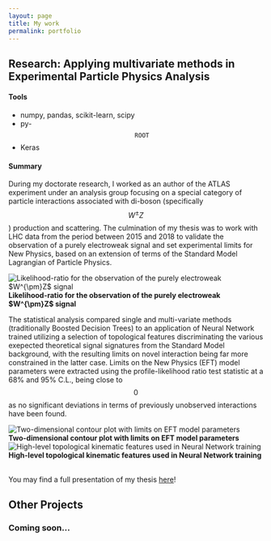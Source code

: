 ```yaml
---
layout: page
title: My work
permalink: portfolio
---
```


## Research: Applying multivariate methods in Experimental Particle Physics Analysis

#### Tools
- numpy, pandas, scikit-learn, scipy
- py-$$\mathtt{ROOT}$$
- Keras

#### Summary

During my doctorate research, I worked as an author of the ATLAS experiment under an analysis group focusing on a
special category of particle interactions associated with di-boson (specifically $$W^{\pm}Z$$) production and
scattering. The culmination of my thesis was to work with LHC data from the period between 2015 and 2018 to validate the
observation of a purely electroweak signal and set experimental limits for New Physics, based on an extension of terms
of the Standard Model Lagrangian of Particle Physics.

<div class="">
    <div class="m-auto w-1/2 text-center"><img class="m-auto" src="{{site.baseurl}}/assets/img/PhD-nll.png"
            alt="Likelihood-ratio for the observation of the purely electroweak $W^{\pm}Z$ signal">
        <figcaption style="align: center;"><b>Likelihood-ratio for the observation of the purely electroweak $W^{\pm}Z$
                signal</b></figcaption>
    </div>
</div>

The statistical analysis compared single and multi-variate methods (traditionally Boosted Decision Trees) to an
application of Neural Network trained utilizing a selection of topological features discriminating the various exepected
theoretical signal signatures from the Standard Model background, with the resulting limits on novel interaction being
far more constrained in the latter case. Limits on the New Physics (EFT) model parameters were extracted using the
profile-likelihood ratio test statistic at a 68% and 95% C.L., being close to $$0$$ as no significant deviations in
terms of previously unobserved interactions have been found.

<div class="mx-5 grid grid-cols-2 gap-10">
    <div class="m-auto text-center"><img src="{{site.baseurl}}/assets/img/PhD-c_scan_M1M0.png"
            alt="Two-dimensional contour plot with limits on EFT model parameters">
        <figcaption style="align: center;"><b>Two-dimensional contour plot with limits on EFT model parameters</b>
        </figcaption>
    </div>
    <div class="m-auto text-center"><img src="{{site.baseurl}}/assets/img/PhD-importance.jpg"
            alt="High-level topological kinematic features used in Neural Network training">
        <figcaption style="align: center;"><b>High-level topological kinematic features used in Neural Network
                training</b></figcaption>
    </div>
</div>

<br />

<div class="m-auto rounded-2xl bg-slate-200 text-center w-fit">
    <p class="p-2 text-sm text-indigo-800 font-mono">You may find a full presentation of my thesis <a class="iframe cboxElement"
        href="{{site.baseurl}}/assets/pdf/Ioannis-Karkanias-PhD-Thesis-Presentation.pdf"
        title="PhD Presentation - 13/5/2022">here</a>!</p>
</div>


## Other Projects

### Coming soon...

<script>
    jQuery('a.iframe').colorbox({iframe:true, width: "80%", height: "60vh%"});

</script>